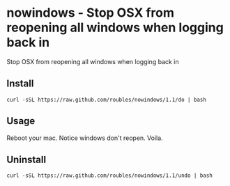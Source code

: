 # nowindows - Stop OSX from reopening all windows when logging back in

Stop OSX from reopening all windows when logging back in

## Install
```
curl -sSL https://raw.github.com/roubles/nowindows/1.1/do | bash
```

## Usage
Reboot your mac. Notice windows don't reopen. Voila.

## Uninstall
```
curl -sSL https://raw.github.com/roubles/nowindows/1.1/undo | bash
```
